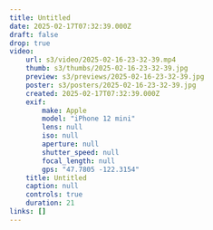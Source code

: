 ```yaml
---
title: Untitled
date: 2025-02-17T07:32:39.000Z
draft: false
drop: true
video:
    url: s3/video/2025-02-16-23-32-39.mp4
    thumb: s3/thumbs/2025-02-16-23-32-39.jpg
    preview: s3/previews/2025-02-16-23-32-39.jpg
    poster: s3/posters/2025-02-16-23-32-39.jpg
    created: 2025-02-17T07:32:39.000Z
    exif:
        make: Apple
        model: "iPhone 12 mini"
        lens: null
        iso: null
        aperture: null
        shutter_speed: null
        focal_length: null
        gps: "47.7805 -122.3154"
    title: Untitled
    caption: null
    controls: true
    duration: 21
links: []
---
```

